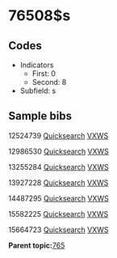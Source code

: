 # 76508$s

## Codes

-   Indicators
    -   First: 0
    -   Second: 8
-   Subfield: s

## Sample bibs

12524739 [Quicksearch](https://search.library.yale.edu/catalog/12524739) [VXWS](http://prodorbis.library.yale.edu:7014/vxws/GetHoldingsService?bibId=12524739)

12986530 [Quicksearch](https://search.library.yale.edu/catalog/12986530) [VXWS](http://prodorbis.library.yale.edu:7014/vxws/GetHoldingsService?bibId=12986530)

13255284 [Quicksearch](https://search.library.yale.edu/catalog/13255284) [VXWS](http://prodorbis.library.yale.edu:7014/vxws/GetHoldingsService?bibId=13255284)

13927228 [Quicksearch](https://search.library.yale.edu/catalog/13927228) [VXWS](http://prodorbis.library.yale.edu:7014/vxws/GetHoldingsService?bibId=13927228)

14487295 [Quicksearch](https://search.library.yale.edu/catalog/14487295) [VXWS](http://prodorbis.library.yale.edu:7014/vxws/GetHoldingsService?bibId=14487295)

15582225 [Quicksearch](https://search.library.yale.edu/catalog/15582225) [VXWS](http://prodorbis.library.yale.edu:7014/vxws/GetHoldingsService?bibId=15582225)

15664723 [Quicksearch](https://search.library.yale.edu/catalog/15664723) [VXWS](http://prodorbis.library.yale.edu:7014/vxws/GetHoldingsService?bibId=15664723)

**Parent topic:**[765](../../tags/765/765.md)

